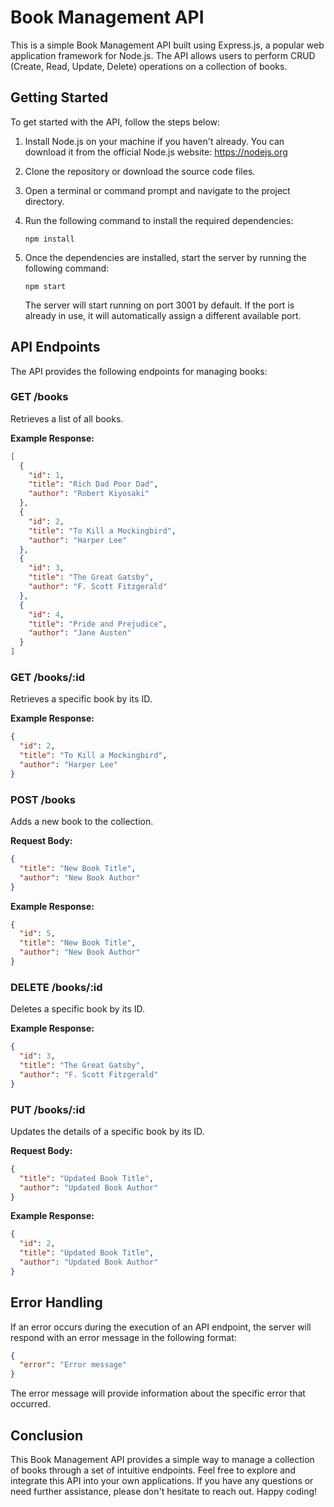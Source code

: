 # Book Management API

This is a simple Book Management API built using Express.js, a popular web application framework for Node.js. The API allows users to perform CRUD (Create, Read, Update, Delete) operations on a collection of books.

## Getting Started

To get started with the API, follow the steps below:

1. Install Node.js on your machine if you haven't already. You can download it from the official Node.js website: https://nodejs.org

2. Clone the repository or download the source code files.

3. Open a terminal or command prompt and navigate to the project directory.

4. Run the following command to install the required dependencies:

   ```
   npm install
   ```

5. Once the dependencies are installed, start the server by running the following command:

   ```
   npm start
   ```

   The server will start running on port 3001 by default. If the port is already in use, it will automatically assign a different available port.

## API Endpoints

The API provides the following endpoints for managing books:

### GET /books

Retrieves a list of all books.

**Example Response:**

```json
[
  {
    "id": 1,
    "title": "Rich Dad Poor Dad",
    "author": "Robert Kiyosaki"
  },
  {
    "id": 2,
    "title": "To Kill a Mockingbird",
    "author": "Harper Lee"
  },
  {
    "id": 3,
    "title": "The Great Gatsby",
    "author": "F. Scott Fitzgerald"
  },
  {
    "id": 4,
    "title": "Pride and Prejudice",
    "author": "Jane Austen"
  }
]
```

### GET /books/:id

Retrieves a specific book by its ID.

**Example Response:**

```json
{
  "id": 2,
  "title": "To Kill a Mockingbird",
  "author": "Harper Lee"
}
```

### POST /books

Adds a new book to the collection.

**Request Body:**

```json
{
  "title": "New Book Title",
  "author": "New Book Author"
}
```

**Example Response:**

```json
{
  "id": 5,
  "title": "New Book Title",
  "author": "New Book Author"
}
```

### DELETE /books/:id

Deletes a specific book by its ID.

**Example Response:**

```json
{
  "id": 3,
  "title": "The Great Gatsby",
  "author": "F. Scott Fitzgerald"
}
```

### PUT /books/:id

Updates the details of a specific book by its ID.

**Request Body:**

```json
{
  "title": "Updated Book Title",
  "author": "Updated Book Author"
}
```

**Example Response:**

```json
{
  "id": 2,
  "title": "Updated Book Title",
  "author": "Updated Book Author"
}
```

## Error Handling

If an error occurs during the execution of an API endpoint, the server will respond with an error message in the following format:

```json
{
  "error": "Error message"
}
```

The error message will provide information about the specific error that occurred.

## Conclusion

This Book Management API provides a simple way to manage a collection of books through a set of intuitive endpoints. Feel free to explore and integrate this API into your own applications. If you have any questions or need further assistance, please don't hesitate to reach out. Happy coding!